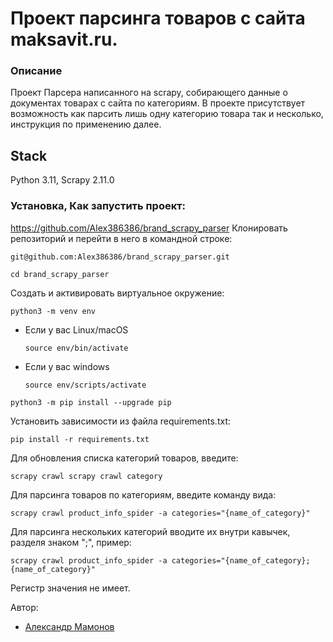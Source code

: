 # Проект парсинга товаров с сайта maksavit.ru.

### Описание

Проект Парсера написанного на scrapy, собирающего данные о документах товарах с сайта по категориям.
В проекте присутствует возможность как парсить лишь одну категорию товара так и несколько, инструкция по применению далее.

## Stack

Python 3.11, Scrapy 2.11.0

### Установка, Как запустить проект:
https://github.com/Alex386386/brand_scrapy_parser
Клонировать репозиторий и перейти в него в командной строке:

```
git@github.com:Alex386386/brand_scrapy_parser.git
```

```
cd brand_scrapy_parser
```

Cоздать и активировать виртуальное окружение:

```
python3 -m venv env
```

* Если у вас Linux/macOS

    ```
    source env/bin/activate
    ```

* Если у вас windows

    ```
    source env/scripts/activate
    ```

```
python3 -m pip install --upgrade pip
```

Установить зависимости из файла requirements.txt:

```
pip install -r requirements.txt
```

Для обновления списка категорий товаров, введите:

```
scrapy crawl scrapy crawl category
```

Для парсинга товаров по категориям, введите команду вида:

```
scrapy crawl product_info_spider -a categories="{name_of_category}"
```

Для парсинга нескольких категорий вводите их внутри кавычек, разделя знаком ";", пример:

```
scrapy crawl product_info_spider -a categories="{name_of_category};{name_of_category}"
```

Регистр значения не имеет.

Автор:
- [Александр Мамонов](https://github.com/Alex386386) 